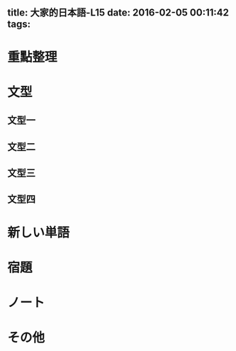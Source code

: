 title: 大家的日本語-L15
date: 2016-02-05 00:11:42
tags:
---
# 重點整理

<!-- more -->

# 文型

## 文型一

## 文型二

## 文型三

## 文型四

# 新しい単語

# 宿題

# ノート

# その他
